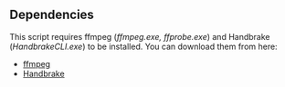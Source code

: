 ## **Dependencies**

This script requires ffmpeg (*ffmpeg.exe, ffprobe.exe*) and Handbrake (*HandbrakeCLI.exe*) to be installed. You can download them from here:
* [ffmpeg](https://ffmpeg.org/download.html)
* [Handbrake](https://handbrake.fr/downloads.php)